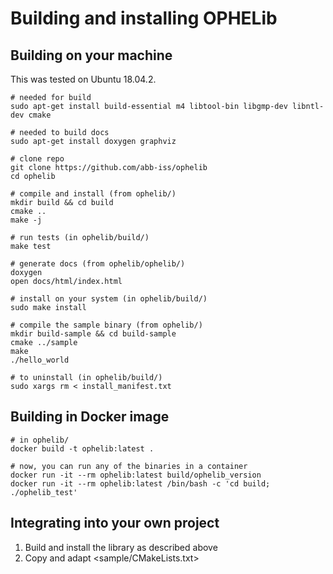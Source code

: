# Building and installing OPHELib

## Building on your machine
This was tested on Ubuntu 18.04.2.

    # needed for build
    sudo apt-get install build-essential m4 libtool-bin libgmp-dev libntl-dev cmake

    # needed to build docs
    sudo apt-get install doxygen graphviz

    # clone repo
    git clone https://github.com/abb-iss/ophelib
    cd ophelib

    # compile and install (from ophelib/)
    mkdir build && cd build
    cmake ..
    make -j

    # run tests (in ophelib/build/)
    make test

    # generate docs (from ophelib/ophelib/)
    doxygen
    open docs/html/index.html

    # install on your system (in ophelib/build/)
    sudo make install

    # compile the sample binary (from ophelib/)
    mkdir build-sample && cd build-sample
    cmake ../sample
    make
    ./hello_world

    # to uninstall (in ophelib/build/)
    sudo xargs rm < install_manifest.txt

## Building in Docker image

    # in ophelib/
    docker build -t ophelib:latest .

    # now, you can run any of the binaries in a container
    docker run -it --rm ophelib:latest build/ophelib_version
    docker run -it --rm ophelib:latest /bin/bash -c 'cd build; ./ophelib_test'

## Integrating into your own project
1. Build and install the library as described above
2. Copy and adapt <sample/CMakeLists.txt>
